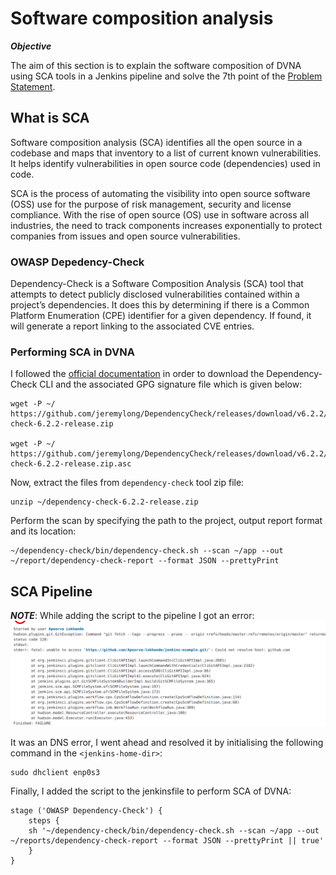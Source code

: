 # Software composition analysis

***Objective***

The aim of this section is to explain the software composition of DVNA using SCA tools in a Jenkins pipeline and solve the 7th point of the [Problem Statement](https://devsecops-report.netlify.app/problem-statements/).

## What is SCA
Software composition analysis (SCA) identifies all the open source in a codebase and maps that inventory to a list of current known vulnerabilities. It helps identify vulnerabilities in open source code (dependencies) used in code.

SCA is the process of automating the visibility into open source software (OSS) use for the purpose of risk management, security and license compliance. With the rise of open source (OS) use in software across all industries, the need to track components increases exponentially to protect companies from issues and open source vulnerabilities.
### OWASP Depedency-Check
Dependency-Check is a Software Composition Analysis (SCA) tool that attempts to detect publicly disclosed vulnerabilities contained within a project’s dependencies. It does this by determining if there is a Common Platform Enumeration (CPE) identifier for a given dependency. If found, it will generate a report linking to the associated CVE entries.
### Performing SCA in DVNA
I followed the [official documentation](https://github.com/jeremylong/DependencyCheck) in order to download the Dependency-Check CLI and the associated GPG signature file which is given below:

    wget -P ~/ https://github.com/jeremylong/DependencyCheck/releases/download/v6.2.2/dependency-check-6.2.2-release.zip

    wget -P ~/ https://github.com/jeremylong/DependencyCheck/releases/download/v6.2.2/dependency-check-6.2.2-release.zip.asc

Now, extract the files from `dependency-check` tool zip file:

    unzip ~/dependency-check-6.2.2-release.zip

Perform the scan by specifying the path to the project, output report format and its location:

    ~/dependency-check/bin/dependency-check.sh --scan ~/app --out ~/report/dependency-check-report --format JSON --prettyPrint

## SCA Pipeline

***NOTE***: While adding the script to the pipeline I got an error:
![image](pictures/error2.png)

It was an DNS error, I went ahead and resolved it by initialising the following command in the `<jenkins-home-dir>`:

    sudo dhclient enp0s3
    
Finally, I added the script to the jenkinsfile to perform SCA of DVNA:

    stage ('OWASP Dependency-Check') {
        steps {
        sh '~/dependency-check/bin/dependency-check.sh --scan ~/app --out ~/reports/dependency-check-report --format JSON --prettyPrint || true'
        }
    }
